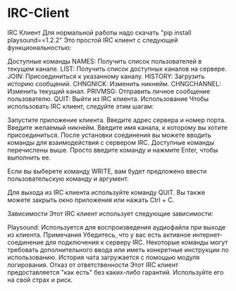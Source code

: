 # IRC-Client
IRC Клиент
Для нормальной работы надо скачать "pip install playsound==1.2.2"
Это простой IRC клиент с следующей функциональностью:

Доступные команды
NAMES: Получить список пользователей в текущем канале.
LIST: Получить список доступных каналов на сервере.
JOIN: Присоединиться к указанному каналу.
HISTORY: Загрузить историю сообщений.
CHNGNICK: Изменить никнейм.
CHNGCHANNEL: Изменить текущий канал.
PRIVMSG: Отправить личное сообщение пользователю.
QUIT: Выйти из IRC клиента.
Использование
Чтобы использовать IRC клиент, следуйте этим шагам:

Запустите приложение клиента.
Введите адрес сервера и номер порта.
Введите желаемый никнейм.
Введите имя канала, к которому вы хотите присоединиться.
После установки соединения вы можете вводить команды для взаимодействия с сервером IRC. Доступные команды перечислены выше. Просто введите команду и нажмите Enter, чтобы выполнить ее.

Если вы выберете команду WRITE, вам будет предложено ввести пользовательскую команду и аргумент.

Для выхода из IRC клиента используйте команду QUIT. Вы также можете закрыть окно приложения или нажать Ctrl + C.

Зависимости
Этот IRC клиент использует следующие зависимости:

Playsound: Используется для воспроизведения аудиофайла при выходе из клиента.
Примечания
Убедитесь, что у вас есть активное интернет-соединение для подключения к серверу IRC.
Некоторые команды могут требовать дополнительного ввода или иметь конкретные инструкции по использованию.
История чата загружается с помощью модуля логирования.
Отказ от ответственности
Этот IRC клиент предоставляется "как есть" без каких-либо гарантий. Используйте его на свой страх и риск.
